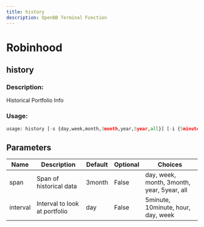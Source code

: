 ```yaml
---
title: history
description: OpenBB Terminal Function
---
```


# Robinhood

## history

### Description: 

Historical Portfolio Info

### Usage: 
```python
usage: history [-s {day,week,month,3month,year,5year,all}] [-i {5minute,10minute,hour,day,week}]
```

## Parameters

| Name | Description | Default | Optional | Choices |
| ---- | ----------- | ------- | -------- | ------- |
| span | Span of historical data | 3month | False | day, week, month, 3month, year, 5year, all |
| interval | Interval to look at portfolio | day | False | 5minute, 10minute, hour, day, week |


